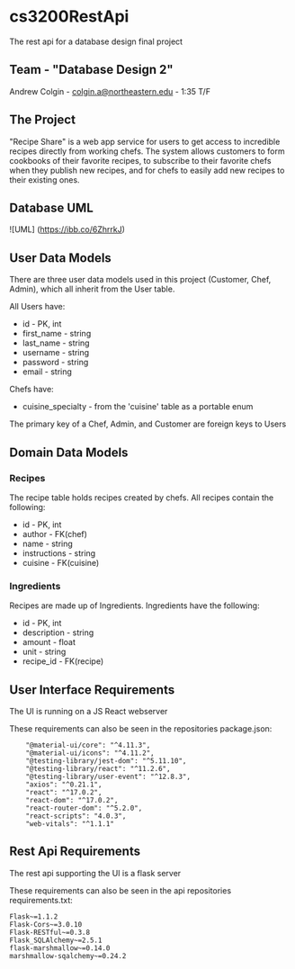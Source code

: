 # cs3200RestApi
The rest api for a database design final project

## Team - "Database Design 2"
Andrew Colgin - colgin.a@northeastern.edu - 1:35 T/F

## The Project
"Recipe Share" is a web app service for users to get access to incredible recipes directly from working chefs.
The system allows customers to form cookbooks of their favorite recipes, to subscribe to their favorite chefs when
they publish new recipes, and for chefs to easily add new recipes to their existing ones.

## Database UML
![UML] (https://ibb.co/6ZhrrkJ)

## User Data Models
There are three user data models used in this project (Customer, Chef, Admin), which all inherit from 
the User table. 

All Users have: 
* id - PK, int
* first_name - string
* last_name - string
* username - string
* password - string
* email - string

Chefs have:
* cuisine_specialty - from the 'cuisine' table as a portable enum

The primary key of a Chef, Admin, and Customer are foreign keys to Users

## Domain Data Models

### Recipes
The recipe table holds recipes created by chefs.
All recipes contain the following:
* id - PK, int
* author - FK(chef)
* name - string
* instructions - string
* cuisine - FK(cuisine)

### Ingredients

Recipes are made up of Ingredients.
Ingredients have the following:
* id - PK, int
* description - string
* amount - float
* unit - string
* recipe_id - FK(recipe)

## User Interface Requirements
The UI is running on a JS React webserver

These requirements can also be seen in the repositories package.json:
```
    "@material-ui/core": "^4.11.3",
    "@material-ui/icons": "^4.11.2",
    "@testing-library/jest-dom": "^5.11.10",
    "@testing-library/react": "^11.2.6",
    "@testing-library/user-event": "^12.8.3",
    "axios": "^0.21.1",
    "react": "^17.0.2",
    "react-dom": "^17.0.2",
    "react-router-dom": "^5.2.0",
    "react-scripts": "4.0.3",
    "web-vitals": "^1.1.1"
```

## Rest Api Requirements 
The rest api supporting the UI is a flask server

These requirements can also be seen in the api repositories requirements.txt:
```
Flask~=1.1.2
Flask-Cors~=3.0.10
Flask-RESTful~=0.3.8
Flask_SQLAlchemy~=2.5.1
flask-marshmallow~=0.14.0
marshmallow-sqalchemy~=0.24.2
```